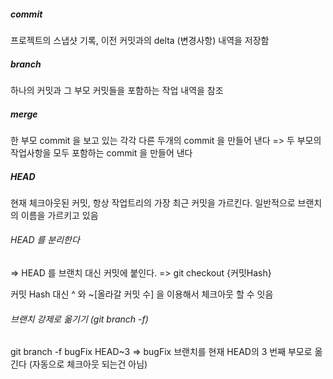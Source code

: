 ##### commit
프로젝트의 스냅샷 기록, 이전 커밋과의 delta (변경사항) 내역을 저장함

##### branch
하나의 커밋과 그 부모 커밋들을 포함하는 작업 내역을 참조

##### merge
한 부모 commit 을 보고 있는 각각 다른 두개의 commit 을 만들어 낸다 
=>  두 부모의 작업사항을 모두 포함하는 commit 을 만들어 낸다

##### HEAD
현재 체크아웃된 커밋, 항상 작업트리의 가장 최근 커밋을 가르킨다. 일반적으로 브랜치의 이름을 가르키고 있음

###### HEAD 를 분리한다
=> HEAD 를 브랜치 대신 커밋에 붙인다. => git checkout {커밋Hash}

커밋 Hash 대신 ^ 와 ~[올라갈 커밋 수] 을 이용해서 체크아웃 할 수 잇음

###### 브랜치 강제로 옮기기  (git branch -f)
git branch -f bugFix HEAD~3 => bugFix 브랜치를 현재 HEAD의 3 번째 부모로 옮긴다 (자동으로 체크아웃 되는건 아님)
